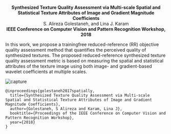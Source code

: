 
<p align="center">
  <b>Synthesized Texture Quality Assessment via Multi-scale Spatial and Statistical Texture Attributes of Image and Gradient Magnitude Coefficients </b><br>
  S. Alireza Golestaneh, and Lina J. Karam<br>
    <b> IEEE Conference on Computer Vision and Pattern Recognition Workshop,  2018</b>

</p>


  
  


In this work,  we propose a trainingfree
reduced-reference (RR) objective quality assessment
method that quantifies the perceived quality of synthesized
textures. The proposed reduced-reference synthesized texture
quality assessment metric is based on measuring the
spatial and statistical attributes of the texture image using
both image- and gradient-based wavelet coefficients at
multiple scales.


![capture](https://user-images.githubusercontent.com/12434910/39275284-9796e55c-4899-11e8-892f-ac9e7ec173f5.PNG)


```
@inproceedings{golestaneh2017spatially,
  title={Synthesized Texture Quality Assessment via Multi-scale Spatial and Statistical Texture Attributes of Image and Gradient Magnitude Coefficients},
  author={Golestaneh, S Alireza and Karam, Lina J},
  booktitle={Proceedings of the IEEE Conference on Computer Vision and Pattern Recognition Workshop},
  year={2018}
}
```


